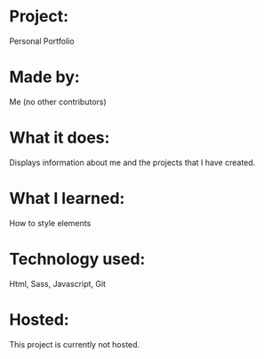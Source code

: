 # Project:
Personal Portfolio
# Made by:
Me (no other contributors)
# What it does:
Displays information about me and the projects that I have created.
# What I learned:
How to style elements
# Technology used:
Html, Sass, Javascript, Git
# Hosted:
This project is currently not hosted.
